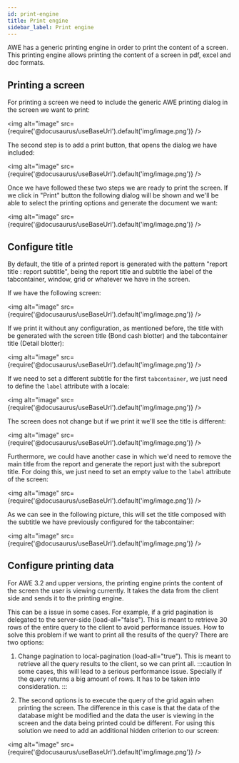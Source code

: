 ```yaml
---
id: print-engine
title: Print engine
sidebar_label: Print engine
---
```


AWE has a generic printing engine in order to print the content of a screen. This printing engine allows printing the content of a screen in pdf, excel and doc formats.

## Printing a screen

For printing a screen we need to include the generic AWE printing dialog in the screen we want to print: 

<img alt="image" src={require('@docusaurus/useBaseUrl').default('img/image.png')} />

The second step is to add a print button, that opens the dialog we have included: 

<img alt="image" src={require('@docusaurus/useBaseUrl').default('img/image.png')} />

Once we have followed these two steps we are ready to print the screen. If we click in "Print" button the following dialog will be shown and we'll be able to select the printing options and generate the document we want:

<img alt="image" src={require('@docusaurus/useBaseUrl').default('img/image.png')} />

## Configure title

By default, the title of a printed report is generated with the pattern "report title : report subtitle", being the
report title and subtitle the label of the tabcontainer, window, grid or whatever we have in the screen.

If we have the following screen:

<img alt="image" src={require('@docusaurus/useBaseUrl').default('img/image.png')} />

If we print it without any configuration, as mentioned before, the title with be generated with the screen title (Bond cash blotter) and the tabcontainer title (Detail blotter):

<img alt="image" src={require('@docusaurus/useBaseUrl').default('img/image.png')} />

If we need to set a different subtitle for the first `tabcontainer`, we just need to define the `label` attribute with a
locale:

<img alt="image" src={require('@docusaurus/useBaseUrl').default('img/image.png')} />

The screen does not change but if we print it we'll see the title is different:

<img alt="image" src={require('@docusaurus/useBaseUrl').default('img/image.png')} />

Furthermore, we could have another case in which we'd need to remove the main title from the report and generate the
report just with the subreport title. For doing this, we just need to set an empty value to the `label` attribute of the
screen:

<img alt="image" src={require('@docusaurus/useBaseUrl').default('img/image.png')} />

As we can see in the following picture, this will set the title composed with the subtitle we have previously configured for the tabcontainer:

<img alt="image" src={require('@docusaurus/useBaseUrl').default('img/image.png')} />

## Configure printing data

For AWE 3.2 and upper versions, the printing engine prints the content of the screen the user is viewing currently. It takes the data from the client side and sends it to the printing engine. 

This can be a issue in some cases. For example, if a grid pagination is delegated to the server-side (load-all="false"). This is meant to retrieve 30 rows of the entire query to the client to avoid performance issues. How to solve this problem if we want to print all the results of the query? There are two options:

1. Change pagination to local-pagination (load-all="true"). This is meant to retrieve all the query results to the client, so we can print all. 
:::caution
In some cases, this will lead to a serious performance issue. Specially if the query returns a big amount of rows. It has to be taken into consideration.
:::

2. The second options is to execute the query of the grid again when printing the screen. The difference in this case is that the data of the database might be modified and the data the user is viewing in the screen and the data being printed could be different. For using this solution we need to add an additional hidden criterion to our screen: 

<img alt="image" src={require('@docusaurus/useBaseUrl').default('img/image.png')} />
